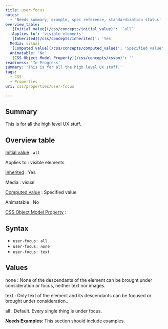 ```yaml
---
title: user-focus
notes:
  - 'Needs summary, example, spec reference, standardization status'
overview_table:
  '[Initial value](/css/concepts/initial_value)': '`all`'
  'Applies to': 'visible elements'
  '[Inherited](/css/concepts/inherited)': 'Yes'
  Media: visual
  '[Computed value](/css/concepts/computed_value)': 'Specified value'
  Animatable: 'No'
  '[CSS Object Model Property](/css/concepts/cssom)': ''
readiness: 'In Progress'
summary: 'This is for all the high level UX stuff.'
tags:
  - CSS
  - Properties
uri: css/properties/user-focus

---
```

## <span>Summary</span>

This is for all the high level UX stuff.

## <span>Overview table</span>

[Initial value](/css/concepts/initial_value)
:   `all`

Applies to
:   visible elements

[Inherited](/css/concepts/inherited)
:   Yes

Media
:   visual

[Computed value](/css/concepts/computed_value)
:   Specified value

Animatable
:   No

[CSS Object Model Property](/css/concepts/cssom)
:

## <span>Syntax</span>

-   `user-focus: all`
-   `user-focus: none`
-   `user-focus: text`

## <span>Values</span>

none
:   None of the descendants of the element can be brought under consideration or focus, neither text nor images.

text
:   Only text of the element and its descendants can be focused or brought under consideration..

all
:   Default. Every single thing is under focus.

**Needs Examples**: This section should include examples.

